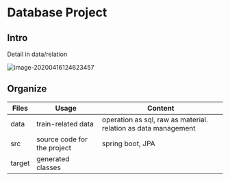 # Database Project

## Intro

Detail in data/relation

![image-20200416124623457](D:\Program\DB_Project\data\relation\relation.png)

## Organize

| Files  | Usage                       | Content                                                      |
| ------ | --------------------------- | ------------------------------------------------------------ |
| data   | train-related data          | operation as sql, raw as material. relation as data management |
| src    | source code for the project | spring boot, JPA                                             |
| target | generated classes           |                                                              |

